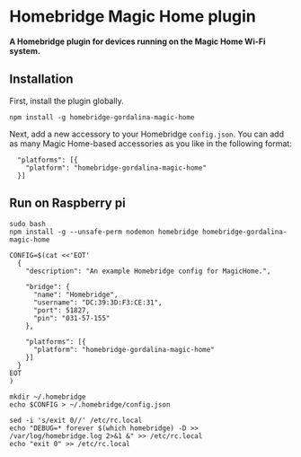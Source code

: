 # Homebridge Magic Home plugin

**A Homebridge plugin for devices running on the Magic Home Wi-Fi system.**

## Installation

First, install the plugin globally.

````
npm install -g homebridge-gordalina-magic-home
````

Next, add a new accessory to your Homebridge `config.json`. You can add as many Magic Home-based accessories as you like in the following format:

````
  "platforms": [{
    "platform": "homebridge-gordalina-magic-home"
  }]
````

## Run on Raspberry pi

```
sudo bash
npm install -g --unsafe-perm nodemon homebridge homebridge-gordalina-magic-home

CONFIG=$(cat <<'EOT'
  {
    "description": "An example Homebridge config for MagicHome.",

    "bridge": {
      "name": "Homebridge",
      "username": "DC:39:3D:F3:CE:31",
      "port": 51827,
      "pin": "031-57-155"
    },

    "platforms": [{
      "platform": "homebridge-gordalina-magic-home"
    }]
  }
EOT
)

mkdir ~/.homebridge
echo $CONFIG > ~/.homebridge/config.json

sed -i 's/exit 0//' /etc/rc.local
echo "DEBUG=* forever $(which homebridge) -D >> /var/log/homebridge.log 2>&1 &" >> /etc/rc.local
echo "exit 0" >> /etc/rc.local
```
